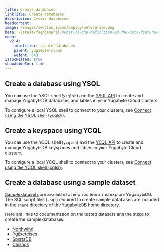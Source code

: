 ```yaml
---
title: Create databases
linkTitle: Create databases
description: Create databases
headcontent:
image: /images/section_icons/deploy/enterprise.png
beta: /latest/faq/general/#what-is-the-definition-of-the-beta-feature-tag
menu:
  v2.4:
    identifier: create-databases
    parent: yugabyte-cloud
    weight: 643
isTocNested: true
showAsideToc: true
---
```


## Create a database using YSQL

You can use the YSQL shell (`ysqlsh`) and the [YSQL API](../../api/ysql/) to create and manage YugabyteDB databases and tables in your Yugabyte Cloud clusters.

To configure a local YSQL shell to connect to your clusters, see [Connect using the YSQL shell (ysqlsh)](../connect-to-clusters/#connect-using-the-ysql-shell-ysqlsh).

## Create a keyspace using YCQL

You can use the YCQL shell (`ycqlsh`) and the [YCQL API](../../api/ycql/) to create and manage YugabyteDB keyspaces and tables in your Yugabyte Cloud clusters.

To configure a local YCQL shell to connect to your clusters, see [Connect using the YCQL shell (cqlsh)](../connect-to-clusters/#connect-using-the-ycql-shell-cqlsh).

## Create a database using a sample dataset

[Sample datasets](../../sample-data/) are available to help you learn and explore YugabyteDB. The SQL script files (`.sql`) required to create
sample databases are included in the `share` directory of the YugabyteDB home directory.

Here are links to documentation on the tested datasets and the steps to create the sample databases:

- [Northwind](../../sample-data/northwind/)
- [PgExercises](../../sample-data/pgexercises/)
- [SportsDB](../../sample-data/sportsdb/)
- [Chinook](../../sample-data/chinook/)
